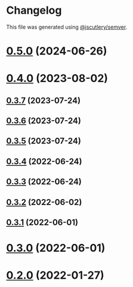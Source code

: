 # Changelog

This file was generated using [@jscutlery/semver](https://github.com/jscutlery/semver).

# [0.5.0](https://github.com/leancodepl/pdf-generator/compare/v0.4.0...v0.5.0) (2024-06-26)



# [0.4.0](https://github.com/leancodepl/pdf-generator/compare/v0.3.7...v0.4.0) (2023-08-02)



## [0.3.7](https://github.com/leancodepl/pdf-generator/compare/v0.3.6...v0.3.7) (2023-07-24)



## [0.3.6](https://github.com/leancodepl/pdf-generator/compare/v0.3.5...v0.3.6) (2023-07-24)



## [0.3.5](https://github.com/leancodepl/pdf-generator/compare/v0.3.4...v0.3.5) (2023-07-24)



## [0.3.4](https://github.com/leancodepl/pdf-generator/compare/v0.3.3...v0.3.4) (2022-06-24)



## [0.3.3](https://github.com/leancodepl/pdf-generator/compare/v0.3.2...v0.3.3) (2022-06-24)



## [0.3.2](https://github.com/leancodepl/pdf-generator/compare/v0.3.1...v0.3.2) (2022-06-02)



## [0.3.1](https://github.com/leancodepl/pdf-generator/compare/v0.3.0...v0.3.1) (2022-06-01)



# [0.3.0](https://github.com/leancodepl/pdf-generator/compare/v0.2.0...v0.3.0) (2022-06-01)

# [0.2.0](https://github.com/leancodepl/pdf-generator/compare/v0.1.0...v0.2.0) (2022-01-27)
